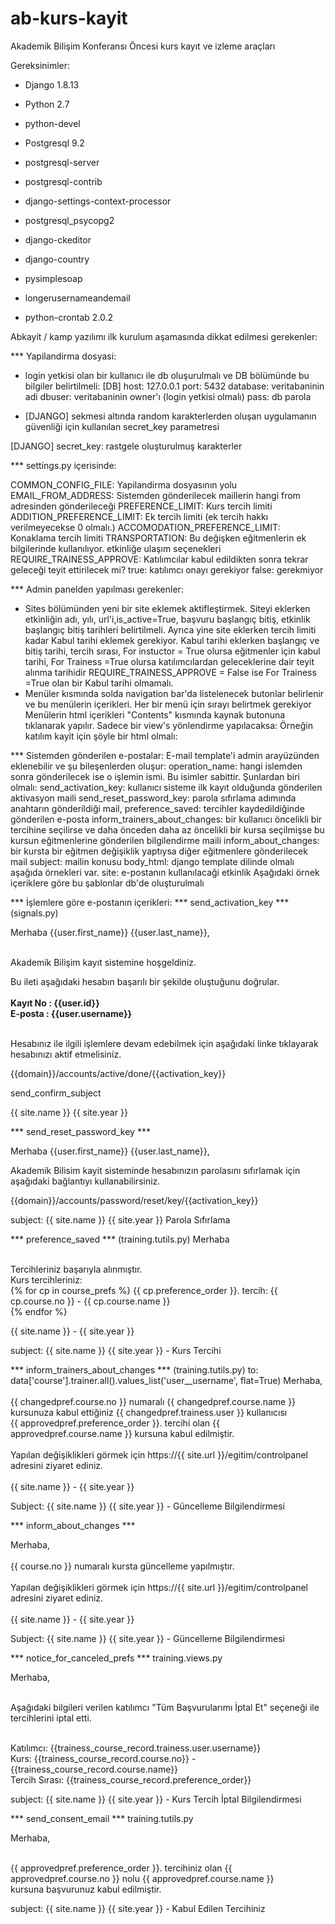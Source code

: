 ab-kurs-kayit
=============

Akademik Bilişim Konferansı Öncesi kurs kayıt ve izleme araçları

Gereksinimler:
- Django 1.8.13

- Python 2.7

- python-devel

- Postgresql 9.2

- postgresql-server

- postgresql-contrib

- django-settings-context-processor

- postgresql_psycopg2

-  django-ckeditor

- django-country

- pysimplesoap

- longerusernameandemail

- python-crontab 2.0.2

Abkayit / kamp yazılımı ilk kurulum aşamasında dikkat edilmesi gerekenler:

*** Yapilandirma dosyasi:
- login yetkisi olan bir kullanıcı ile  db oluşurulmalı ve DB bölümünde bu bilgiler belirtilmeli:
[DB]
host: 127.0.0.1
port: 5432
database: veritabaninin adi
dbuser: veritabaninin owner'ı (login yetkisi olmalı)
pass: db parola

- [DJANGO] sekmesi altında random karakterlerden oluşan uygulamanın güvenliği için kullanılan secret_key parametresi

[DJANGO]
secret_key: rastgele oluşturulmuş karakterler


*** settings.py içerisinde:

COMMON_CONFIG_FILE: Yapilandirma dosyasının yolu
EMAIL_FROM_ADDRESS: Sistemden gönderilecek maillerin hangi from adresinden gönderileceği
PREFERENCE_LIMIT: Kurs tercih limiti
ADDITION_PREFERENCE_LIMIT: Ek tercih limiti (ek tercih hakkı verilmeyecekse 0 olmalı.)
ACCOMODATION_PREFERENCE_LIMIT: Konaklama tercih limiti
TRANSPORTATION: Bu değişken eğitmenlerin ek bilgilerinde kullanılıyor. etkinliğe ulaşım seçenekleri
REQUIRE_TRAINESS_APPROVE: Katılımcılar kabul edildikten sonra tekrar geleceği teyit ettirilecek mi? true: katılımcı onayı gerekiyor false: gerekmiyor

*** Admin panelden yapılması gerekenler:

- Sites bölümünden yeni bir site eklemek aktifleştirmek. Siteyi eklerken etkinliğin adı, yılı, url'i,is_active=True, başvuru başlangıç bitiş, etkinlik başlangıç bitiş tarihleri belirtilmeli.
Ayrıca yine site eklerken tercih limiti kadar Kabul tarihi eklemek gerekiyor.
Kabul tarihi eklerken başlangıç ve bitiş tarihi, tercih sırası, For instuctor = True olursa eğitmenler için kabul tarihi, For Trainess =True olursa katılımcılardan geleceklerine dair teyit alınma tarihidir
REQUIRE_TRAINESS_APPROVE = False ise For Trainess =True olan bir Kabul tarihi olmamalı.
- Menüler kısmında solda navigation bar'da listelenecek butonlar belirlenir ve bu menülerin içerikleri. Her bir menü için sırayı belirtmek gerekiyor Menülerin html içerikleri "Contents" kısmında kaynak butonuna tıklanarak yapılır.
Sadece bir view's yönlendirme yapılacaksa: Örneğin katılım kayit için şöyle bir html olmalı:<script type="text/javascript">window.location.href="/accounts/kayit"</script> 

*** Sistemden gönderilen e-postalar:
E-mail template'i admin arayüzünden eklenebilir ve şu bileşenlerden oluşur:
operation_name: hangi islemden sonra gönderilecek ise o işlemin ismi. Bu isimler sabittir. Şunlardan biri olmalı:
		send_activation_key: kullanıcı sisteme ilk kayıt olduğunda gönderilen aktivasyon maili
 		send_reset_password_key: parola sıfırlama adımında anahtarın gönderildiği mail,
		preference_saved: tercihler kaydedildiğinde gönderilen e-posta
		inform_trainers_about_changes: bir kullanıcı öncelikli bir tercihine seçilirse ve daha önceden daha az öncelikli bir kursa seçilmişse bu kursun eğitmenlerine gönderilen bilgilendirme maili
                inform_about_changes: bir kursta bir eğitmen değişiklik yaptıysa diğer eğitmenlere gönderilecek mail
subject: mailin konusu
body_html: django template dilinde olmalı aşağıda örnekleri var.
site: e-postanın kullanılacaği etkinlik
Aşağıdaki örnek içeriklere göre bu şablonlar db'de oluşturulmalı

*** İşlemlere göre e-postanın içerikleri:
*** send_activation_key ***(signals.py)

<html>
<body>
<div>
<p>
Merhaba {{user.first_name}} {{user.last_name}},<br><br>

Akademik Bilişim kayıt sistemine hoşgeldiniz.<br>

Bu ileti aşağıdaki hesabın başarılı bir şekilde oluştuğunu doğrular.<br><br>
<b>Kayıt No : {{user.id}}</b><br>
<b>E-posta : {{user.username}}</b><br><br>

Hesabınız ile ilgili işlemlere devam edebilmek için aşağıdaki linke tıklayarak hesabınızı aktif etmelisiniz.<br>

{{domain}}/accounts/active/done/{{activation_key}}
</p>
</body>
</html>

send_confirm_subject

{{ site.name }} {{ site.year }}


*** send_reset_password_key ***
<html>
<body>
Merhaba {{user.first_name}} {{user.last_name}},

Akademik Bilisim kayit sisteminde hesabınızın parolasını sıfırlamak için aşağıdaki bağlantıyı kullanabilirsiniz.

{{domain}}/accounts/password/reset/key/{{activation_key}}
</body>
</html>

subject:
{{ site.name }} {{ site.year }} Parola Sıfırlama

*** preference_saved *** (training.tutils.py)
Merhaba<br><br>

Tercihleriniz başarıyla alınmıştır.<br>
Kurs tercihleriniz:<br>
{% for cp in course_prefs %}
{{ cp.preference_order }}. tercih: {{ cp.course.no }} - {{ cp.course.name }}<br>
{% endfor %}

{{ site.name }} - {{ site.year }}<br>

subject:
{{ site.name }} {{ site.year }} - Kurs Tercihi


*** inform_trainers_about_changes *** (training.tutils.py) to: data['course'].trainer.all().values_list('user__username', flat=True)
Merhaba,<br>
<br>
{{ changedpref.course.no }} numaralı {{ changedpref.course.name }} kursunuza kabul ettiğiniz {{ changedpref.trainess.user }} kullanıcısı <br>
{{ approvedpref.preference_order }}. tercihi olan {{ approvedpref.course.name }} kursuna kabul edilmiştir.<br>
<br>
Yapılan değişiklikleri görmek için https://{{ site.url }}/egitim/controlpanel adresini ziyaret ediniz.<br>
<br>
{{ site.name }} - {{ site.year }}<br>

Subject:
{{ site.name }} {{ site.year }} - Güncelleme Bilgilendirmesi

*** inform_about_changes *** 

Merhaba,<br>
<br>
{{ course.no }} numaralı kursta  güncelleme yapılmıştır.<br>
<br>
Yapılan değişiklikleri görmek için https://{{ site.url }}/egitim/controlpanel adresini ziyaret ediniz.<br>
<br>
{{ site.name }} - {{ site.year }}<br>

Subject:
{{ site.name }} {{ site.year }} - Güncelleme Bilgilendirmesi


*** notice_for_canceled_prefs *** training.views.py

Merhaba,<br><br>

Aşağıdaki bilgileri verilen katılımcı "Tüm Başvurularımı İptal Et" seçeneği ile tercihlerini iptal etti.<br><br>

Katılımcı: {{trainess_course_record.trainess.user.username}}<br>
Kurs: {{trainess_course_record.course.no}} - {{trainess_course_record.course.name}}<br>
Tercih Sırası: {{trainess_course_record.preference_order}}<br>

subject:
{{ site.name }} {{ site.year }} - Kurs Tercih İptal Bilgilendirmesi

*** send_consent_email *** training.tutils.py

Merhaba,<br><br>

{{ approvedpref.preference_order }}. tercihiniz olan {{ approvedpref.course.no }} nolu {{ approvedpref.course.name }}<br>
kursuna başvurunuz kabul edilmiştir.

subject:
{{ site.name }} {{ site.year }} - Kabul Edilen Tercihiniz
